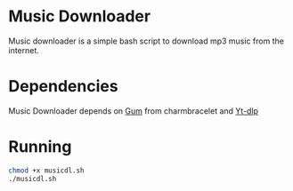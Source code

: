 # Music Downloader

Music downloader is a simple bash script to download mp3 music from
the internet.

# Dependencies

Music Downloader depends on [Gum](https://github.com/charmbracelet/gum) from charmbracelet and [Yt-dlp](https://github.com/yt-dlp/yt-dlp)


# Running

```bash
chmod +x musicdl.sh
./musicdl.sh
```

